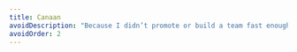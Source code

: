 ```yaml
---
title: Canaan
avoidDescription: "Because I didn’t promote or build a team fast enough, this platform closed my account. I would NOT recommend signing up."
avoidOrder: 2
---
```

